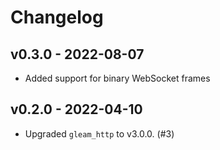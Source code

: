 # Changelog

## v0.3.0 - 2022-08-07

- Added support for binary WebSocket frames

## v0.2.0 - 2022-04-10

- Upgraded `gleam_http` to v3.0.0. (#3)
